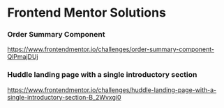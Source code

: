 # Frontend Mentor Solutions

### Order Summary Component
<https://www.frontendmentor.io/challenges/order-summary-component-QlPmajDUj>
<br>
### Huddle landing page with a single introductory section
<https://www.frontendmentor.io/challenges/huddle-landing-page-with-a-single-introductory-section-B_2Wvxgi0>
